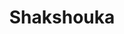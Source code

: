 ---
layout: recette
categories: [recettes]
hidden: true
lang: fr
sitemap: true
title: Shakshouka
type: sel
recettes:
  Classique:
    yield: 6
    yieldType: personnes
    ingredients: 
      - nom: tomates
        qte: 1
        unite: kg
      - nom: oignon
        qte: 1
      - nom: poivron 
        qte: 1
      - nom: ail
        qte: 4
        unite: gousses
      - nom: pois chiches
        qte: 1
        unite: boîte
      - nom: oeufs
        qte: 6
        variable: true
      - nom: persil
      - nom: cumin
        qte: 1
        unite: cuillère à café
      - nom: paprika doux
        qte: 4
        unite: cuillères à café
    etapes:
      - label: "Préparation"
        details:
          - Faire revenir l’oignon dans de l’huile d’olive
          - Ajouter les poivrons et les faire ramollir à feu doux
          - Ajouter l’ail, les épices, du sel et du poivre
          - Mélanger et cuire à feu doux 2 minutes
          - Ajouter les tomates et les pois chiches
          - Faire des petits trous à l'aide d'une cuillère en bois
          - Casser les oeufs directement dans les trous
          - Servir quand les blancs sont cuits mais pas les jaunes
---
